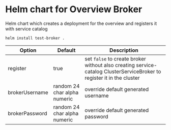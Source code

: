 # Helm chart for Overview Broker

Helm chart which creates a deployment for the overview and registers it with
service catalog

```
helm install test-broker .
```

| Option  | Default | Description
|---------|---------|-------------|
|register |true     | set `false` to create broker without also creating service-catalog ClusterServiceBroker to register it in the cluster
|brokerUsername | random 24 char alpha numeric     | override default generated username
|brokerPassword | random 24 char alpha numeric     | override default generated password
